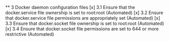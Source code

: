 ** 3 Docker daemon configuration files
 [x] 3.1 Ensure that the docker.service file ownership is set to root:root (Automated)
 [x] 3.2 Ensure that docker.service file permissions are appropriately set (Automated)
 [x] 3.3 Ensure that docker.socket file ownership is set to root:root (Automated)
 [x] 3.4 Ensure that docker.socket file permissions are set to 644 or more restrictive (Automated)